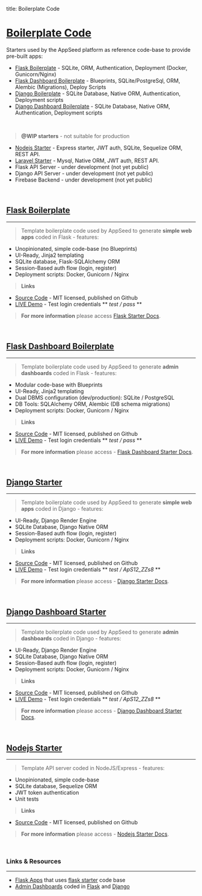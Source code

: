 title: Boilerplate Code

# [Boilerplate Code](http://appseed.us/boilerplate-code/)

Starters used by the AppSeed platform as reference code-base to provide pre-built apps:

- [Flask Boilerplate](/boilerplate-code/flask/) - SQLite, ORM, Authentication, Deployment (Docker, Gunicorn/Nginx)
- [Flask Dashboard Boilerplate](/boilerplate-code/flask-dashboard/) - Blueprints, SQLite/PostgreSql, ORM, Alembic (Migrations), Deploy Scripts
- [Django Boilerplate](/boilerplate-code/django/) - SQLite Database, Native ORM, Authentication, Deployment scripts
- [Django Dashboard Boilerplate](/boilerplate-code/django-dashboard/) - SQLite Database, Native ORM, Authentication, Deployment scripts

<br />

> **@WIP starters** - not suitable for production

- [Nodejs Starter](https://github.com/app-generator/nodejs-starter) - Express starter, JWT auth, SQLite, Sequelize ORM, REST API.
- [Laravel Starter](https://github.com/app-generator/laravel-boilerplate) - Mysql, Native ORM, JWT auth, REST API.
- Flask API Server - under development (not yet public)
- Django API Server - under development (not yet public)
- Firebase Backend - under development (not yet public)

<br />

## [Flask Boilerplate](/boilerplate-code/flask/)
---

> Template boilerplate code used by AppSeed to generate **simple web apps** coded in Flask - features:

- Unopinionated, simple code-base (no Blueprints)
- UI-Ready, Jinja2 templating
- SQLite database, Flask-SQLAlchemy ORM
- Session-Based auth flow (login, register)
- Deployment scripts: Docker, Gunicorn / Nginx

> **Links**

- [Source Code](https://github.com/app-generator/boilerplate-code-flask) - MIT licensed, published on Github
- [LIVE Demo](https://boilerplate-code-flask.appseed.us/) - Test login credentials ** *test / pass* **

> **For more information** please access [Flask Starter Docs](/boilerplate-code/flask/).

<br />

## [Flask Dashboard Boilerplate](/boilerplate-code/flask-dashboard/)
---

> Template boilerplate code used by AppSeed to generate **admin dashboards** coded in Flask - features:

- Modular code-base with Blueprints
- UI-Ready, Jinja2 templating
- Dual DBMS configuration (dev/production): SQLite / PostgreSQL
- DB Tools: SQLAlchemy ORM, Alembic (DB schema migrations)
- Deployment scripts: Docker, Gunicorn / Nginx

> **Links**

- [Source Code](https://github.com/app-generator/boilerplate-code-flask-dashboard) - MIT licensed, published on Github
- [LIVE Demo](https://boilerplate-code-flask-dashboard.appseed.us/) - Test login credentials ** *test / pass* **

> **For more information** please access - [Flask Dashboard Starter Docs](/boilerplate-code/flask-dashboard/).

<br />

## [Django Starter](/boilerplate-code/django/)
---

> Template boilerplate code used by AppSeed to generate **simple web apps** coded in Django - features:

- UI-Ready, Django Render Engine
- SQLite Database, Django Native ORM
- Session-Based auth flow (login, register)
- Deployment scripts: Docker, Gunicorn / Nginx

> **Links**

- [Source Code](https://github.com/app-generator/boilerplate-code-django) - MIT licensed, published on Github
- [LIVE Demo](https://boilerplate-code-django.appseed.us/) - Test login credentials ** *test / ApS12_ZZs8* **

> **For more information** please access - [Django Starter Docs](/boilerplate-code/django/).

<br />

## [Django Dashboard Starter](/boilerplate-code/django-dashboard/)
---

> Template boilerplate code used by AppSeed to generate **admin dashboards** coded in Django - features:

- UI-Ready, Django Render Engine
- SQLite Database, Django Native ORM
- Session-Based auth flow (login, register)
- Deployment scripts: Docker, Gunicorn / Nginx

> **Links**

- [Source Code](https://github.com/app-generator/boilerplate-code-django-dashboard) - MIT licensed, published on Github
- [LIVE Demo](https://boilerplate-code-django-dashboard.appseed.us/) - Test login credentials ** *test / ApS12_ZZs8* **

> **For more information** please access - [Django Dashboard Starter Docs](/boilerplate-code/django-dashboard/).

<br />

## [Nodejs Starter](https://github.com/app-generator/nodejs-starter)
---

> Template API server coded in NodeJS/Express - features:

- Unopinionated, simple code-base
- SQLite database, Sequelize ORM
- JWT token authentication
- Unit tests

> **Links**

- [Source Code](https://github.com/app-generator/nodejs-starter) - MIT licensed, published on Github

> **For more information** please access - [Nodejs Starter Docs](https://github.com/app-generator/nodejs-starter).

<br />

### **Links** & Resources
---

- [Flask Apps](https://appseed.us/apps/flask-apps) that uses [flask starter](/boilerplate-code/flask) code base
- [Admin Dashboards](https://appseed.us/admin-dashboards) coded in [Flask](https://appseed.us/admin-dashboards/flask) and [Django](https://appseed.us/admin-dashboards/django)

